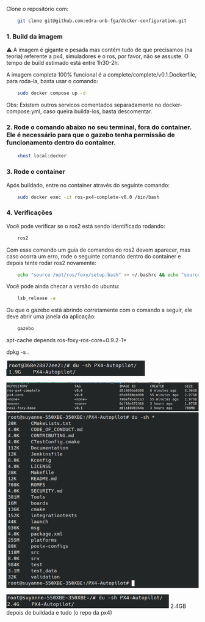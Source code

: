 Clone o repositório com:

```bash
    git clone git@github.com:edra-unb-fga/docker-configuration.git
```
### 1. Build da imagem
⚠️ A imagem é gigante e pesada mas contém tudo de que precisamos (na teoria) referente a px4, simuladores e o ros, por favor, não se assuste. O tempo de build estimado está entre 1h30-2h.

A imagem completa 100% funcional é a complete/complete/v0.1.Dockerfile, para roda-la, basta usar o comando:
```bash
    sudo docker compose up -d
```
Obs: Existem outros servicos comentados separadamente no docker-compose.yml, caso queira builda-los, basta descomentar.

### 2. Rode o comando abaixo no seu terminal, fora do container. Ele é necessário para que o gazebo tenha permissão de funcionamento dentro do container.
```bash
    xhost local:docker
```

### 3. Rode o container

Após buildado, entre no container através do seguinte comando:
```bash
    sudo docker exec -it ros-px4-complete-v0.0 /bin/bash
```

### 4. Verificações

Você pode verificar se o ros2 está sendo identificado rodando:
```bash
    ros2
```

Com esse comando um guia de comandos do ros2 devem aparecer, mas caso ocorra um erro, rode o seguinte comando dentro do container e depois tente rodar ros2 novamente:

```bash
    echo "source /opt/ros/foxy/setup.bash" >> ~/.bashrc && echo "source /opt/ros/foxy/setup.sh" >> ~/.bashrc
```

Você pode ainda checar a versão do ubuntu:
```bash
    lsb_release -a
```
Ou que o gazebo está abrindo corretamente com o comando a seguir, ele deve abrir uma janela da aplicação:
```bash
    gazebo
```


<!-- Firulas necessárias para análise-->
<!-- VER DEPENDENCIAS DE UM PACOTE PARA EVITAR INSTALACOES DUPLICADAS -->
apt-cache depends ros-foxy-ros-core=0.9.2-1*

<!-- Verifique se todos os pacotes listados estão instalados usando o comando  -->
dpkg -s <nome do pacote>.

![alt text](Screenshot_20240430_153051.png)

![alt text](Screenshot_20240430_153453.png)
![alt text](Screenshot_20240501_170016.png)

![alt text](Screenshot_20240501_091325.png)
2.4GB depois de buildada e tudo (o repo da px4)
